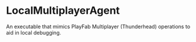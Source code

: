 # LocalMultiplayerAgent
An executable that mimics PlayFab Multiplayer (Thunderhead) operations to aid in local debugging.
